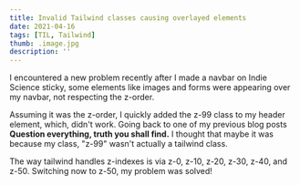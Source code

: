 ```yaml
---
title: Invalid Tailwind classes causing overlayed elements
date: 2021-04-16
tags: [TIL, Tailwind]
thumb: .image.jpg
description: ''
---
```


I encountered a new problem recently after I made a navbar on Indie Science sticky, some elements like images and forms were appearing over my navbar, not respecting the z-order.

Assuming it was the z-order, I quickly added the z-99 class to my header element, which, didn't work. Going back to one of my previous blog posts __Question everything, truth you shall find.__ I thought that maybe it was because my class, "z-99" wasn't actually a tailwind class.

The way tailwind handles z-indexes is via z-0, z-10, z-20, z-30, z-40, and z-50. Switching now to z-50, my problem was solved!